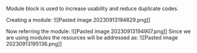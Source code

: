 Module block is used to increase usability and reduce duplicate codes.

Creating a module:
![[Pasted image 20230913194829.png]]

Now referring the module:
![[Pasted image 20230913194907.png]]
Since we are using modules the resources will be addressed as:
![[Pasted image 20230913195136.png]]
